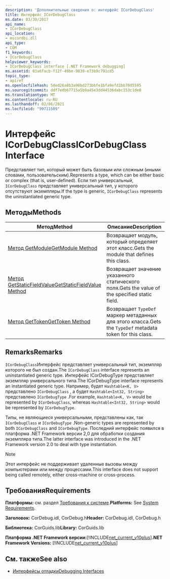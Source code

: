 ```yaml
---
description: 'Дополнительные сведения о: интерфейс ICorDebugClass'
title: Интерфейс ICorDebugClass
ms.date: 03/30/2017
api_name:
- ICorDebugClass
api_location:
- mscordbi.dll
api_type:
- COM
f1_keywords:
- ICorDebugClass
helpviewer_keywords:
- ICorDebugClass interface [.NET Framework debugging]
ms.assetid: 03a6facb-f12f-49be-9839-e73b9c791cd5
topic_type:
- apiref
ms.openlocfilehash: 5ded26a8b3a98bd273bbfe1bfa9efd1bb70d5595
ms.sourcegitcommit: ddf7edb67715a5b9a45e3dd44536dabc153c1de0
ms.translationtype: MT
ms.contentlocale: ru-RU
ms.lasthandoff: 02/06/2021
ms.locfileid: "99711509"
---
```

# <a name="icordebugclass-interface"></a><span data-ttu-id="64291-103">Интерфейс ICorDebugClass</span><span class="sxs-lookup"><span data-stu-id="64291-103">ICorDebugClass Interface</span></span>

<span data-ttu-id="64291-104">Представляет тип, который может быть базовым или сложным (иными словами, пользовательским).</span><span class="sxs-lookup"><span data-stu-id="64291-104">Represents a type, which can be either basic or complex (that is, user-defined).</span></span> <span data-ttu-id="64291-105">Если тип универсальный, `ICorDebugClass` представляет универсальный тип, у которого отсутствуют экземпляры.</span><span class="sxs-lookup"><span data-stu-id="64291-105">If the type is generic, `ICorDebugClass` represents the uninstantiated generic type.</span></span>  
  
## <a name="methods"></a><span data-ttu-id="64291-106">Методы</span><span class="sxs-lookup"><span data-stu-id="64291-106">Methods</span></span>  
  
|<span data-ttu-id="64291-107">Метод</span><span class="sxs-lookup"><span data-stu-id="64291-107">Method</span></span>|<span data-ttu-id="64291-108">Описание</span><span class="sxs-lookup"><span data-stu-id="64291-108">Description</span></span>|  
|------------|-----------------|  
|[<span data-ttu-id="64291-109">Метод GetModule</span><span class="sxs-lookup"><span data-stu-id="64291-109">GetModule Method</span></span>](icordebugclass-getmodule-method.md)|<span data-ttu-id="64291-110">Возвращает модуль, который определяет этот класс.</span><span class="sxs-lookup"><span data-stu-id="64291-110">Gets the module that defines this class.</span></span>|  
|[<span data-ttu-id="64291-111">Метод GetStaticFieldValue</span><span class="sxs-lookup"><span data-stu-id="64291-111">GetStaticFieldValue Method</span></span>](icordebugclass-getstaticfieldvalue-method.md)|<span data-ttu-id="64291-112">Возвращает значение указанного статического поля.</span><span class="sxs-lookup"><span data-stu-id="64291-112">Gets the value of the specified static field.</span></span>|  
|[<span data-ttu-id="64291-113">Метод GetToken</span><span class="sxs-lookup"><span data-stu-id="64291-113">GetToken Method</span></span>](icordebugclass-gettoken-method.md)|<span data-ttu-id="64291-114">Возвращает `TypeDef` маркер метаданных для этого класса.</span><span class="sxs-lookup"><span data-stu-id="64291-114">Gets the `TypeDef` metadata token for this class.</span></span>|  
  
## <a name="remarks"></a><span data-ttu-id="64291-115">Remarks</span><span class="sxs-lookup"><span data-stu-id="64291-115">Remarks</span></span>  

 <span data-ttu-id="64291-116">`ICorDebugClass`Интерфейс представляет универсальный тип, экземпляр которого не был создан.</span><span class="sxs-lookup"><span data-stu-id="64291-116">The `ICorDebugClass` interface represents an uninstantiated generic type.</span></span> <span data-ttu-id="64291-117">Интерфейс ICorDebugType представляет экземпляр универсального типа.</span><span class="sxs-lookup"><span data-stu-id="64291-117">The ICorDebugType interface represents an instantiated generic type.</span></span> <span data-ttu-id="64291-118">Например, будет `Hashtable<K, V>` представлено `ICorDebugClass` , а будет `Hashtable<Int32, String>` представлено `ICorDebugType` .</span><span class="sxs-lookup"><span data-stu-id="64291-118">For example, `Hashtable<K, V>` would be represented by `ICorDebugClass`, whereas `Hashtable<Int32, String>` would be represented by `ICorDebugType`.</span></span>  
  
 <span data-ttu-id="64291-119">Типы, не являющиеся универсальными, представлены как, так `ICorDebugClass` и `ICorDebugType` .</span><span class="sxs-lookup"><span data-stu-id="64291-119">Non-generic types are represented by both `ICorDebugClass` and `ICorDebugType`.</span></span> <span data-ttu-id="64291-120">Последний интерфейс появился в платформа .NET Framework версии 2,0 для обработки создания экземпляра типа.</span><span class="sxs-lookup"><span data-stu-id="64291-120">The latter interface was introduced in the .NET Framework version 2.0 to deal with type instantiation.</span></span>  
  
> [!NOTE]
> <span data-ttu-id="64291-121">Этот интерфейс не поддерживает удаленные вызовы между компьютерами или между процессами.</span><span class="sxs-lookup"><span data-stu-id="64291-121">This interface does not support being called remotely, either cross-machine or cross-process.</span></span>  
  
## <a name="requirements"></a><span data-ttu-id="64291-122">Требования</span><span class="sxs-lookup"><span data-stu-id="64291-122">Requirements</span></span>  

 <span data-ttu-id="64291-123">**Платформы:** см. раздел [Требования к системе](../../get-started/system-requirements.md).</span><span class="sxs-lookup"><span data-stu-id="64291-123">**Platforms:** See [System Requirements](../../get-started/system-requirements.md).</span></span>  
  
 <span data-ttu-id="64291-124">**Заголовок:** CorDebug.idl, CorDebug.h</span><span class="sxs-lookup"><span data-stu-id="64291-124">**Header:** CorDebug.idl, CorDebug.h</span></span>  
  
 <span data-ttu-id="64291-125">**Библиотека:** CorGuids.lib</span><span class="sxs-lookup"><span data-stu-id="64291-125">**Library:** CorGuids.lib</span></span>  
  
 <span data-ttu-id="64291-126">**Платформа .NET Framework версии:**[!INCLUDE[net_current_v10plus](../../../../includes/net-current-v10plus-md.md)]</span><span class="sxs-lookup"><span data-stu-id="64291-126">**.NET Framework Versions:** [!INCLUDE[net_current_v10plus](../../../../includes/net-current-v10plus-md.md)]</span></span>  
  
## <a name="see-also"></a><span data-ttu-id="64291-127">См. также</span><span class="sxs-lookup"><span data-stu-id="64291-127">See also</span></span>

- [<span data-ttu-id="64291-128">Интерфейсы отладки</span><span class="sxs-lookup"><span data-stu-id="64291-128">Debugging Interfaces</span></span>](debugging-interfaces.md)
